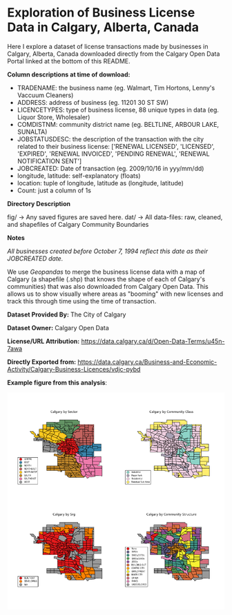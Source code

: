 # Exploration of Business License Data in Calgary, Alberta, Canada

Here I explore a dataset of license transactions made by businesses in Calgary, Alberta, Canada downloaded directly from the Calgary Open Data Portal linked at the bottom of this README. 

**Column descriptions at time of download:**

- TRADENAME: the business name (eg. Walmart, Tim Hortons, Lenny's Vaccuum Cleaners)
- ADDRESS: address of business (eg. 11201 30 ST SW) 
- LICENCETYPES: type of business license, 88 unique types in data (eg. Liquor Store, Wholesaler)
- COMDISTNM: community district name (eg. BELTLINE, ARBOUR LAKE, SUNALTA)
- JOBSTATUSDESC: the description of the transaction with the city related to their business license: ['RENEWAL LICENSED', 'LICENSED', 'EXPIRED', 'RENEWAL INVOICED', 'PENDING RENEWAL', 'RENEWAL NOTIFICATION SENT'] 
- JOBCREATED: Date of transaction (eg. 2009/10/16 in yyy/mm/dd) 
- longitude, latitude: self-explanatory (floats)
- location: tuple of longitude, latitude as (longitude, latitude)
- Count: just a column of 1s

**Directory Description**

fig/ -> Any saved figures are saved here.
dat/ -> All data-files: raw, cleaned, and shapefiles of Calgary Community Boundaries

**Notes**

_All businesses created before October 7, 1994 reflect this date as their JOBCREATED date._ 

We use _Geopandas_ to merge the business license data with a map of Calgary (a shapefile (.shp) that knows the shape of each of Calgary's communities) that was also downloaded from Calgary Open Data. This allows us to show visually where areas as "booming" with new licenses and track this through time using the time of transaction.

**Dataset Provided By:** The City of Calgary

**Dataset Owner:** Calgary Open Data

**License/URL Attribution:** https://data.calgary.ca/d/Open-Data-Terms/u45n-7awa

**Directly Exported from:** https://data.calgary.ca/Business-and-Economic-Activity/Calgary-Business-Licences/vdjc-pybd

**Example figure from this analysis**:

![Calgary By Variable](/figs/community_boundaries_by_variable.png)

